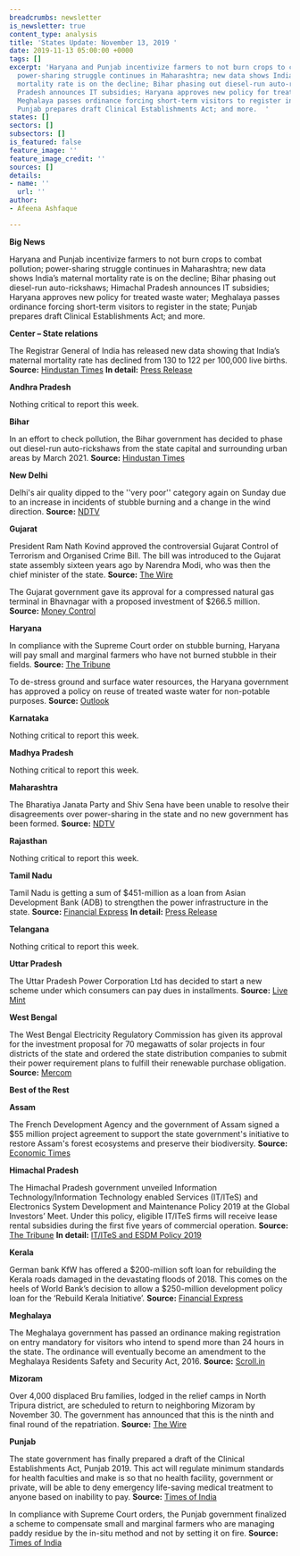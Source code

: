 ```yaml
---
breadcrumbs: newsletter
is_newsletter: true
content_type: analysis
title: 'States Update: November 13, 2019 '
date: 2019-11-13 05:00:00 +0000
tags: []
excerpt: 'Haryana and Punjab incentivize farmers to not burn crops to combat pollution;
  power-sharing struggle continues in Maharashtra; new data shows India’s maternal
  mortality rate is on the decline; Bihar phasing out diesel-run auto-rickshaws; Himachal
  Pradesh announces IT subsidies; Haryana approves new policy for treated waste water;
  Meghalaya passes ordinance forcing short-term visitors to register in the state;
  Punjab prepares draft Clinical Establishments Act; and more.  '
states: []
sectors: []
subsectors: []
is_featured: false
feature_image: ''
feature_image_credit: ''
sources: []
details:
- name: ''
  url: ''
author:
- Afeena Ashfaque

---
```

**Big News**

Haryana and Punjab incentivize farmers to not burn crops to combat pollution; power-sharing struggle continues in Maharashtra; new data shows India’s maternal mortality rate is on the decline; Bihar phasing out diesel-run auto-rickshaws; Himachal Pradesh announces IT subsidies; Haryana approves new policy for treated waste water; Meghalaya passes ordinance forcing short-term visitors to register in the state; Punjab prepares draft Clinical Establishments Act; and more.

**Center – State relations**

The Registrar General of India has released new data showing that India’s maternal mortality rate has declined from 130 to 122 per 100,000 live births. **Source:** [Hindustan Times](https://www.hindustantimes.com/india-news/fewer-women-dying-during-childbirth-data/story-0ewXGem8129djVfM5cOrNO.html) **In detail:** [Press Release](https://pib.gov.in/newsite/PrintRelease.aspx?relid=194365)

**Andhra Pradesh**

Nothing critical to report this week.

**Bihar**

In an effort to check pollution, the Bihar government has decided to phase out diesel-run auto-rickshaws from the state capital and surrounding urban areas by March 2021. **Source:** [Hindustan Times](https://www.hindustantimes.com/patna/diesel-autos-in-patna-to-be-phased-out-by-january-31-2021/story-PyIn8YRZH3payD8qXNkHKI.html)

**New Delhi**

Delhi's air quality dipped to the ''very poor'' category again on Sunday due to an increase in incidents of stubble burning and a change in the wind direction. **Source:** [NDTV](https://www.ndtv.com/india-news/delhi-air-likely-to-turn-severe-by-tuesday-after-stubble-burning-spikes-2130424)

**Gujarat**

President Ram Nath Kovind approved the controversial Gujarat Control of Terrorism and Organised Crime Bill. The bill was introduced to the Gujarat state assembly sixteen years ago by Narendra Modi, who was then the chief minister of the state. **Source:** [The Wire](https://thewire.in/government/gujarat-terror-bill-president-nod)

The Gujarat government gave its approval for a compressed natural gas terminal in Bhavnagar with a proposed investment of $266.5 million. **Source:** [Money Control](https://www.moneycontrol.com/news/business/gujarat-govt-gives-nod-for-cng-port-terminal-at-bhavnagar-4624691.html)

**Haryana**

In compliance with the Supreme Court order on stubble burning, Haryana will pay small and marginal farmers who have not burned stubble in their fields. **Source:** [The Tribune](https://www.tribuneindia.com/news/from-today-haryana-to-give-rs-100-quintal-incentive-to-farmers/857810.html)

To de-stress ground and surface water resources, the Haryana government has approved a policy on reuse of treated waste water for non-potable purposes. **Source:** [Outlook](https://www.outlookindia.com/newsscroll/haryana-approves-treated-waste-water-policy-for-nonpotable-purposes/1658564)

**Karnataka**

Nothing critical to report this week.

**Madhya Pradesh**

Nothing critical to report this week.

**Maharashtra**

The Bharatiya Janata Party and Shiv Sena have been unable to resolve their disagreements over power-sharing in the state and no new government has been formed. **Source:** [NDTV](https://www.ndtv.com/india-news/maharashtra-government-formation-live-updates-bjp-to-hold-core-group-meet-amid-tussle-with-shiv-sena-2130168)

**Rajasthan**

Nothing critical to report this week.

**Tamil Nadu**

Tamil Nadu is getting a sum of $451-million as a loan from Asian Development Bank (ADB) to strengthen the power infrastructure in the state. **Source:** [Financial Express](https://www.financialexpress.com/economy/tamil-nadu-to-get-451-million-adb-loan-to-boost-power-connectivity/1755676/) **In detail:** [Press Release](https://www.adb.org/news/adb-provides-451-million-strengthen-power-connectivity-tamil-nadu)

**Telangana**

Nothing critical to report this week.

**Uttar Pradesh**

The Uttar Pradesh Power Corporation Ltd has decided to start a new scheme under which consumers can pay dues in installments. **Source:** [Live Mint](https://www.livemint.com/news/india/uttar-pradesh-pay-your-electric-bill-in-installments-11573121393855.html)

**West Bengal**

The West Bengal Electricity Regulatory Commission has given its approval for the investment proposal for 70 megawatts of solar projects in four districts of the state and ordered the state distribution companies to submit their power requirement plans to fulfill their renewable purchase obligation. **Source:** [Mercom](https://mercomindia.com/west-bengal-approves-investment-proposal-70-mw-solar-projects/)

**Best of the Rest**

**Assam**

The French Development Agency and the government of Assam signed a $55 million project agreement to support the state government's initiative to restore Assam's forest ecosystems and preserve their biodiversity. **Source:** [Economic Times](https://economictimes.indiatimes.com/news/politics-and-nation/assam-french-development-agency-sign-50-million-euro-agreement-to-restore-forest-ecosystems/articleshow/71895310.cms)

**Himachal Pradesh**

The Himachal Pradesh government unveiled Information Technology/Information Technology enabled Services (IT/ITeS) and Electronics System Development and Maintenance Policy 2019 at the Global Investors’ Meet. Under this policy, eligible IT/ITeS firms will receive lease rental subsidies during the first five years of commercial operation. **Source:** [The Tribune](https://www.tribuneindia.com/news/himachal-goes-extra-mile-to-woo-it-companies/858335.html) **In detail:** [IT/ITeS and ESDM Policy 2019](https://risinghimachal.in/it-policy-pdf)

**Kerala**

German bank KfW has offered a $200-million soft loan for rebuilding the Kerala roads damaged in the devastating floods of 2018. This comes on the heels of World Bank’s decision to allow a $250-million development policy loan for the ‘Rebuild Kerala Initiative’. **Source:** [Financial Express](https://www.financialexpress.com/infrastructure/roadways/kerala-floods-german-bank-kfw-signs-200-m-loan-pact-for-rebuilding-damaged-roads/1758049/)

**Meghalaya**

The Meghalaya government has passed an ordinance making registration on entry mandatory for visitors who intend to spend more than 24 hours in the state. The ordinance will eventually become an amendment to the Meghalaya Residents Safety and Security Act, 2016. **Source:** [Scroll.in](https://scroll.in/article/942800/from-exclusion-to-protection-an-ordinance-in-meghalaya-raises-questions-on-inner-line-permits)

**Mizoram**

Over 4,000 displaced Bru families, lodged in the relief camps in North Tripura district, are scheduled to return to neighboring Mizoram by November 30. The government has announced that this is the ninth and final round of the repatriation. **Source:** [The Wire](https://thewire.in/government/no-more-bru-repatriation-exercise-says-mizoram-government)

**Punjab**

The state government has finally prepared a draft of the Clinical Establishments Act, Punjab 2019. This act will regulate minimum standards for health faculties and make is so that no health facility, government or private, will be able to deny emergency life-saving medical treatment to anyone based on inability to pay. **Source:** [Times of India](https://timesofindia.indiatimes.com/city/chandigarh/punjab-to-finally-implement-clinical-establishments-act/articleshow/71963088.cms)

In compliance with Supreme Court orders, the Punjab government finalized a scheme to compensate small and marginal farmers who are managing paddy residue by the in-situ method and not by setting it on fire. **Source:** [Times of India](https://timesofindia.indiatimes.com/city/chandigarh/punjab-finalises-scheme-to-compensate-small-marginal-farmers-for-managing-paddy-residue/articleshowprint/71976990.cms)
